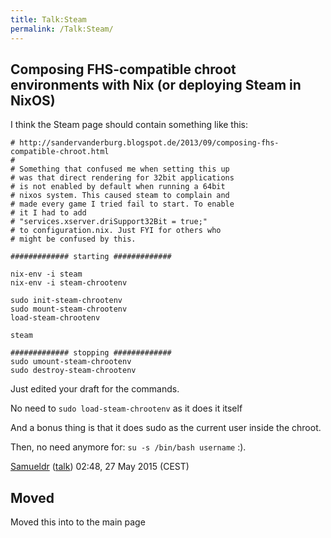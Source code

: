 ```yaml
---
title: Talk:Steam
permalink: /Talk:Steam/
---
```


Composing FHS-compatible chroot environments with Nix (or deploying Steam in NixOS)
-----------------------------------------------------------------------------------

I think the Steam page should contain something like this:


    # http://sandervanderburg.blogspot.de/2013/09/composing-fhs-compatible-chroot.html
    #
    # Something that confused me when setting this up
    # was that direct rendering for 32bit applications
    # is not enabled by default when running a 64bit
    # nixos system. This caused steam to complain and
    # made every game I tried fail to start. To enable
    # it I had to add
    # "services.xserver.driSupport32Bit = true;"
    # to configuration.nix. Just FYI for others who
    # might be confused by this.

    ############# starting #############

    nix-env -i steam
    nix-env -i steam-chrootenv

    sudo init-steam-chrootenv
    sudo mount-steam-chrootenv
    load-steam-chrootenv

    steam

    ############# stopping #############
    sudo umount-steam-chrootenv
    sudo destroy-steam-chrootenv

Just edited your draft for the commands.

No need to `sudo load-steam-chrootenv` as it does it itself

And a bonus thing is that it does sudo as the current user inside the chroot.

Then, no need anymore for: `su -s /bin/bash username` :).

[Samueldr](/User:Samueldr "wikilink") ([talk](/User_talk:Samueldr "wikilink")) 02:48, 27 May 2015 (CEST)

Moved
-----

Moved this into to the main page